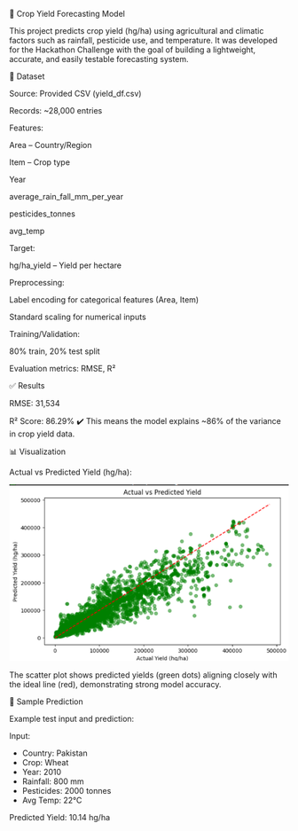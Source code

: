 🌾 Crop Yield Forecasting Model

This project predicts crop yield (hg/ha) using agricultural and climatic factors such as rainfall, pesticide use, and temperature. It was developed for the Hackathon Challenge with the goal of building a lightweight, accurate, and easily testable forecasting system.

📂 Dataset

Source: Provided CSV (yield_df.csv)

Records: ~28,000 entries

Features:

Area – Country/Region

Item – Crop type

Year

average_rain_fall_mm_per_year

pesticides_tonnes

avg_temp

Target:

hg/ha_yield – Yield per hectare


Preprocessing:

Label encoding for categorical features (Area, Item)

Standard scaling for numerical inputs

Training/Validation:

80% train, 20% test split

Evaluation metrics: RMSE, R²

✅ Results

RMSE: 31,534

R² Score: 86.29%
✔️ This means the model explains ~86% of the variance in crop yield data.

📊 Visualization

Actual vs Predicted Yield (hg/ha):

![alt text](image-1.png)

The scatter plot shows predicted yields (green dots) aligning closely with the ideal line (red), demonstrating strong model accuracy.

🔎 Sample Prediction

Example test input and prediction:

Input:
- Country: Pakistan
- Crop: Wheat
- Year: 2010
- Rainfall: 800 mm
- Pesticides: 2000 tonnes
- Avg Temp: 22°C

Predicted Yield: 10.14 hg/ha